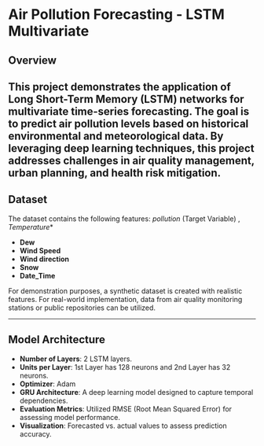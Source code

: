 # **Air Pollution Forecasting - LSTM Multivariate**
## **Overview**  
This project demonstrates the application of Long Short-Term Memory (LSTM) networks for multivariate time-series forecasting. The goal is to predict air pollution levels based on historical environmental and meteorological data. By leveraging deep learning techniques, this project addresses challenges in air quality management, urban planning, and health risk mitigation.
---
## **Dataset**  
The dataset contains the following features:  *pollution* (Target Variable) , *Temperature**  
- **Dew**  
- **Wind Speed**
- **Wind direction**
- **Snow**
- **Date_Time**  

For demonstration purposes, a synthetic dataset is created with realistic features. For real-world implementation, data from air quality monitoring stations or public repositories can be utilized.

---

## **Model Architecture**  
- **Number of Layers**:  2 LSTM layers.  
- **Units per Layer**: 1st Layer has 128 neurons and 2nd Layer has 32 neurons.
- **Optimizer**: Adam
- **GRU Architecture**: A deep learning model designed to capture temporal dependencies.  
- **Evaluation Metrics**: Utilized RMSE (Root Mean Squared Error) for assessing model performance.  
- **Visualization**: Forecasted vs. actual values to assess prediction accuracy.
  
